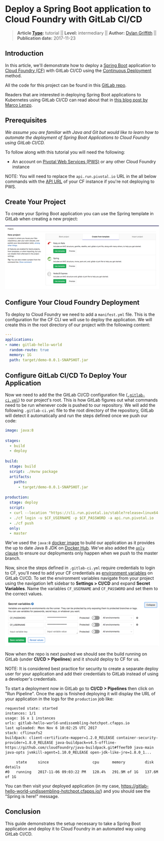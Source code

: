 # Deploy a Spring Boot application to Cloud Foundry with GitLab CI/CD

> **Article [Type](../../../development/writing_documentation.html#types-of-technical-articles):** tutorial ||
> **Level:** intermediary ||
> **Author:** [Dylan Griffith](https://gitlab.com/DylanGriffith) ||
> **Publication date:** 2017-11-23

## Introduction

In this article, we'll demonstrate how to deploy a [Spring
Boot](https://projects.spring.io/spring-boot/) application to [Cloud
Foundry (CF)](https://www.cloudfoundry.org/) with GitLab CI/CD using the [Continuous
Deployment](https://about.gitlab.com/2016/08/05/continuous-integration-delivery-and-deployment-with-gitlab/#continuous-deployment)
method.

All the code for this project can be found in this [GitLab
repo](https://gitlab.com/gitlab-examples/spring-gitlab-cf-deploy-demo).

Readers that are interested in deploying Spring Boot applications to Kubernetes
using GitLab CI/CD can read about that in [this blog post by Marco
Lenzo](https://about.gitlab.com/2016/12/14/continuous-delivery-of-a-spring-boot-application-with-gitlab-ci-and-kubernetes/).

## Prerequisites

_We assume you are familiar with Java and Git but would like to learn how to
automate the deployment of Spring Boot Applications to Cloud Foundry using
GitLab CI/CD._

To follow along with this tutorial you will need the following:

- An account on [Pivotal Web Services (PWS)](https://run.pivotal.io/) or any
  other Cloud Foundry instance

NOTE: You will need to replace the `api.run.pivotal.io` URL in the all below
commands with the [API
URL](https://docs.cloudfoundry.org/running/cf-api-endpoint.html) of your CF
instance if you're not deploying to PWS.

## Create Your Project

To create your Spring Boot application you can use the Spring template in
GitLab when creating a new project:

![New Project From Template](img/create_from_template.png)

## Configure Your Cloud Foundry Deployment

To deploy to Cloud Foundry we need to add a `manifest.yml` file. This
is the configuration for the CF CLI we will use to deploy the application. We
will create this in the root directory of our project with the following
content:

```yaml
---
applications:
- name: gitlab-hello-world
  random-route: true
  memory: 1G
  path: target/demo-0.0.1-SNAPSHOT.jar
```
## Configure GitLab CI/CD To Deploy Your Application

Now we need to add the the GitLab CI/CD configuration file
([`.gitlab-ci.yml`](../../yaml/README.md)) to our
project's root. This is how GitLab figures out what commands need to be run whenever
code is pushed to our repository. We will add the following `.gitlab-ci.yml`
file to the root directory of the repository, GitLab will detect it
automatically and run the steps defined once we push our code:

```yaml
image: java:8

stages:
  - build
  - deploy

build:
  stage: build
  script: ./mvnw package
  artifacts:
    paths:
      - target/demo-0.0.1-SNAPSHOT.jar

production:
  stage: deploy
  script:
  - curl --location "https://cli.run.pivotal.io/stable?release=linux64-binary&source=github" | tar zx
  - ./cf login -u $CF_USERNAME -p $CF_PASSWORD -a api.run.pivotal.io
  - ./cf push
  only:
  - master
```

We've used the `java:8` [docker
image](../../docker/using_docker_images.md) to build
our application as it provides the up to date Java 8 JDK on [Docker
Hub](https://hub.docker.com/). We've also added the [`only`
clause](../../yaml/README.md#only-and-except-simplified)
to ensure our deployments only happen when we push to the master branch.

Now, since the steps defined in `.gitlab-ci.yml` require credentials to login
to CF, you'll need to add your CF credentials as [environment
variables](../../variables/README.md#predefined-variables-environment-variables)
on GitLab CI/CD. To set the environment variables navigate from your project
using the navigation left sidebar to **Settings > CI/CD** and expand **Secret
Variables**. Name the variables `CF_USERNAME` and `CF_PASSWORD` and set them to
the correct values.

![Secret Variable Settings in GitLab](img/cloud_foundry_secret_variables.png)

Now when the repo is next pushed we should see the build running on GitLab (under
**CI/CD > Pipelines**) and it should deploy to CF for us.

NOTE: It is considered best practice for security to create a separate deploy
user for your application and add their credentials to GitLab instead of using
a developer's credentials.

To start a deployment now in GitLab go to **CI/CD > Pipelines** then click
on "Run Pipeline".  Once the app is finished deploying it will display the URL
of your application in the logs for the `production` job like:

```
requested state: started
instances: 1/1
usage: 1G x 1 instances
urls: gitlab-hello-world-undissembling-hotchpot.cfapps.io
last uploaded: Mon Nov 6 10:02:25 UTC 2017
stack: cflinuxfs2
buildpack: client-certificate-mapper=1.2.0_RELEASE container-security-provider=1.8.0_RELEASE java-buildpack=v4.5-offline-https://github.com/cloudfoundry/java-buildpack.git#ffeefb9 java-main java-opts jvmkill-agent=1.10.0_RELEASE open-jdk-like-jre=1.8.0_1...

     state     since                    cpu      memory         disk           details
#0   running   2017-11-06 09:03:22 PM   120.4%   291.9M of 1G   137.6M of 1G
```

You can then visit your deployed application (in my case,
https://gitlab-hello-world-undissembling-hotchpot.cfapps.io/) and you should
see the "Spring is here!" message.

## Conclusion

This guide demonstrates the setup necessary to take a Spring Boot application
and deploy it to Cloud Foundry in an automated way using GitLab CI/CD.

